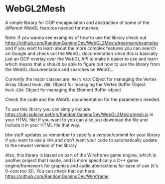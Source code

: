 # WebGL2Mesh
A simple library for OOP encapsulation and abstraction of some of the different WebGL features needed for meshes. 

<!--img src="WebGL2Mesh.png" width="256"/-->

Note: If you wanna see examples of how to use the library check out https://github.com/RandomGamingDev/WebGL2Mesh/tree/main/examples and if you want to learn about the more complex features you can search on Google and check out the WebGL documentation since this is basically just an OOP overlay over the WebGL API to make it easier to use and learn which means that u should be able to figure out how to use the library from the WebGL documentation and searches on WebGL.

Currently the major classes are:
`Mesh.VAO`: Object for managing the Vertex Array Object
`Mesh.VBO`: Object for managing the Vertex Buffer Object
`Mesh.EBO`: Object for managing the Element Buffer object

Check the code and the WebGL documentation for the parameters needed.

To use this library you can simply include https://cdn.jsdelivr.net/gh/RandomGamingDev/WebGL2Mesh/mesh.js in your HTML file! If you want to you can also just download the file and include it in your HTML file that way.

btw stuff updates so remember to specify a version/commit for your library if you want to use a link and don't want your code to automatically update to the newest version of the library

Also, this library is based on part of the Wireframe game engine, which is another project that I made, and is more specifically a C++ game engine/framework for graphics and audio abstractions for ease of use (it's 0-cost too :D). You can check that out here: https://github.com/RandomGamingDev/Wireframe
